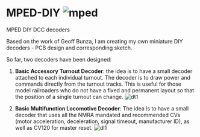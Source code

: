 # MPED-DIY ![mped](https://user-images.githubusercontent.com/18025812/131258018-895c02df-3534-46fb-b06c-0407fd3e26a1.png)


MPED DIY DCC decoders

Based on the work of Geoff Bunza, I am creating my own miniature DIY decoders - PCB design and corresponding sketch.

So far, two decoders have been designed:

1. **Basic Accessory Turnout Decoder**: the idea is to have a small decoder attached to each individual turnout. The decoder is to draw power and commands directly from the turnout tracks. This is useful for those model railroaders who do not have a fixed and permanent layout so that the position of a single turnout can change.
![dt1](https://user-images.githubusercontent.com/18025812/131258653-0715df8e-61b3-429e-9cd1-c94d2134875e.png)

2. **Basic Multifunction Locomotive Decoder**: The idea is to have a small decoder that uses all the NMRA mandated and recommended CVs (motor acceleration, deceleration, signal timeout, manufacturer ID), as well as CV120 for master reset.
![dl1](https://user-images.githubusercontent.com/18025812/131258390-26f2ef81-61a4-4aba-9843-a3d324514e3f.png)

